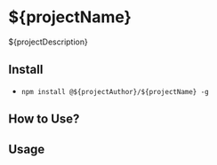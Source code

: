 # ${projectName}
${projectDescription}

## Install
- `npm install @${projectAuthor}/${projectName} -g`

## How to Use?


## Usage



